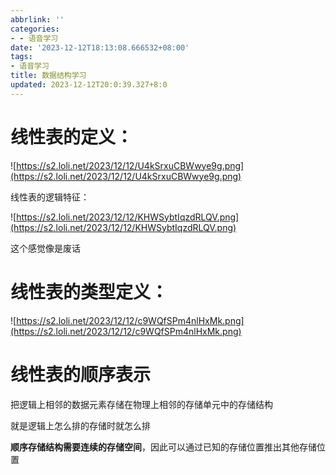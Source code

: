 ```yaml
---
abbrlink: ''
categories:
- - 语音学习
date: '2023-12-12T18:13:08.666532+08:00'
tags:
- 语音学习
title: 数据结构学习
updated: 2023-12-12T20:0:39.327+8:0
---
```

# 线性表的定义：

![https://s2.loli.net/2023/12/12/U4kSrxuCBWwye9g.png](https://s2.loli.net/2023/12/12/U4kSrxuCBWwye9g.png)

线性表的逻辑特征：

![https://s2.loli.net/2023/12/12/KHWSybtIqzdRLQV.png](https://s2.loli.net/2023/12/12/KHWSybtIqzdRLQV.png)

这个感觉像是废话

# 线性表的类型定义：

![https://s2.loli.net/2023/12/12/c9WQfSPm4nlHxMk.png](https://s2.loli.net/2023/12/12/c9WQfSPm4nlHxMk.png)

# 线性表的顺序表示

把逻辑上相邻的数据元素存储在物理上相邻的存储单元中的存储结构

就是逻辑上怎么排的存储时就怎么排

**顺序存储结构需要连续的存储空间**，因此可以通过已知的存储位置推出其他存储位置
